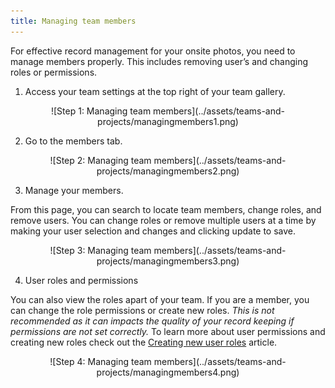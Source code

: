 ```yaml
---
title: Managing team members
---
```


For effective record management for your onsite photos, you need to manage members properly. This includes removing user’s and changing roles or permissions.

1)	Access your team settings at the top right of your team gallery.

<center>
![Step 1: Managing team members](../assets/teams-and-projects/managingmembers1.png)
</center>

2)	Go to the members tab.

<center>
![Step 2: Managing team members](../assets/teams-and-projects/managingmembers2.png)
</center>

3)	Manage your members.

From this page, you can search to locate team members, change roles, and remove users. You can change roles or remove multiple users at a time by making your user selection and changes and clicking update to save.

<center>
![Step 3: Managing team members](../assets/teams-and-projects/managingmembers3.png)
</center>

4)	User roles and permissions

You can also view the roles apart of your team. If you are a member, you can change the role permissions or create new roles. <em>This is not recommended as it can impacts the quality of your record keeping if permissions are not set correctly.</em> To learn more about user permissions and creating new roles check out the [Creating new user roles](https://support.builtview.com/advanced-features-and-team-management/creating-roles) article.

<center>
![Step 4: Managing team members](../assets/teams-and-projects/managingmembers4.png)
</center>
